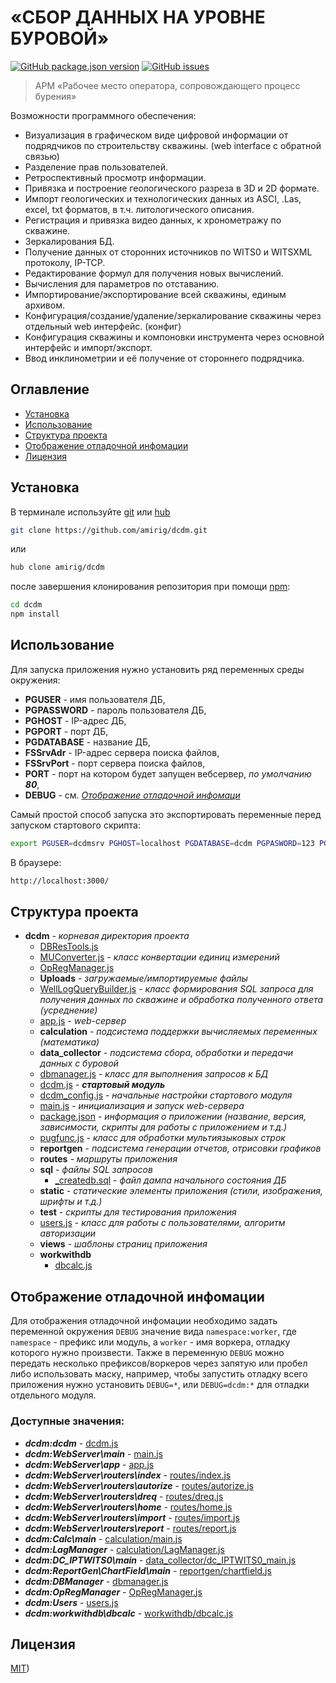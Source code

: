 # «СБОР ДАННЫХ НА УРОВНЕ БУРОВОЙ»
[![GitHub package.json version](https://img.shields.io/github/package-json/v/n19htz/readme-dcdm.svg)](https://github.com/n19htz/readme-dcdm/blob/master/package.json)
[![GitHub issues](https://img.shields.io/github/issues/n19htz/readme-dcdm.svg)](https://github.com/n19htz/readme-dcdm/issues)
> АРМ «Рабочее место оператора, сопровождающего процесс бурения»

Возможности программного обеспечения:
 * Визуализация в графическом виде цифровой информации от подрядчиков по строительству скважины. (web interface c обратной связью)
 * Разделение прав пользователей.
 * Ретроспективный просмотр информации.
 * Привязка и построение геологического разреза в 3D и 2D формате.
 * Импорт геологических и технологических данных из ASCI, .Las, excel, txt форматов, в т.ч. литологического описания.
 * Регистрация и привязка видео данных, к хронометражу по скважине.
 * Зеркалирования БД.
 * Получение данных от сторонних источников по WITS0 и WITSXML протоколу, IP-TCP.
 * Редактирование формул для получения новых вычислений.
 * Вычисления для параметров по отставанию.
 * Импортирование/экспортирование всей скважины, единым архивом.
 * Конфигурация/создание/удаление/зеркалирование скважины через отдельный web интерфейс. (конфиг)
 * Конфигурация скважины и компоновки инструмента через основной интерфейс и импорт/экспорт.
 * Ввод инклинометрии и её получение от стороннего подрядчика.

## Оглавление
- [Установка](#установка)
- [Использование](#использование)
- [Структура проекта](#структура-проекта)
- [Отображение отладочной инфомации](#отображение-отладочной-инфомации)
- [Лицензия](#лицензия)

## Установка
В терминале используйте [git](https://git-scm.com) или [hub](https://hub.github.com)

```bash
git clone https://github.com/amirig/dcdm.git
```
или
```bash
hub clone amirig/dcdm
```
после завершения клонирования репозитория при помощи [npm](https://docs.npmjs.com):

```bash
cd dcdm
npm install
```

## Использование
Для запуска приложения нужно установить ряд переменных среды окружения:
- **PGUSER** - имя пользователя ДБ,
- **PGPASSWORD** - пароль пользователя ДБ,
- **PGHOST** - IP-адрес ДБ,
- **PGPORT** - порт ДБ,
- **PGDATABASE** - название ДБ,
- **FSSrvAdr** - IP-адрес сервера поиска файлов,
- **FSSrvPort** - порт сервера поиска файлов,
- **PORT** - порт на котором будет запущен вебсервер, _по умолчанию **80**_,
- **DEBUG** - см. _[Отображение отладочной инфомаци](#отображение-отладочной-инфомации)_

Самый простой способ запуска это экспортировать переменные перед запуском стартового скрипта:
```bash
export PGUSER=dcdmsrv PGHOST=localhost PGDATABASE=dcdm PGPASWORD=123 PGPORT=5432 PORT=3000 npm run start
```

В браузере:
```bash
http://localhost:3000/
```

## Структура проекта
- __dcdm__ - _корневая директория проекта_
  - [DBResTools.js](./DBResTools.js)
  - [MUConverter.js](./MUConverter.js) - _класс конвертации единиц измерений_
  - [OpRegManager.js](./OpRegManager.js)
  - __Uploads__ - _загружаемые/импортируемые файлы_
  - [WellLogQueryBuilder.js](./WellLogQueryBuilder.js) - _класс формирования SQL запроса для получения данных по скважине
                                                          и обработка полученного ответа (усреднение)_
  - [app.js](./app.js) - _web-сервер_
  - __calculation__ - _подсистема поддержки вычисляемых переменных (математика)_
  - __data_collector__ - _подсистема сбора, обработки и передачи данных с буровой_
  - [dbmanager.js](./dbmanager.js) - _класс для выполнения запросов к БД_
  - [dcdm.js](./dcdm.js) - _**стартовый модуль**_
  - [dcdm_config.js](./dcdm_config.js) - _начальные настройки стартового модуля_
  - [main.js](./main.js) - _инициализация и запуск web-сервера_
  - [package.json](./package.json) - _информация о приложении (название, версия, 
                                      зависимости, скрипты для работы с приложением и т.д.)_
  - [pugfunc.js](./pugfunc.js) - _класс для обработки мультиязыковых строк_
  - __reportgen__ - _подсистема генерации отчетов, отрисовки графиков_
  - __routes__ - _маршруты приложения_
  - __sql__ - _файлы SQL запросов_
    - [_createdb.sql](./sql/_createdb.sql) - _файл дампа начального состояния ДБ_
  - __static__ - _статические элементы приложения (стили, изображения, шрифты и т.д.)_
  - __test__ - _скрипты для тестирования приложения_
  - [users.js](./users.js) - _класс для работы с пользователями, алгоритм авторизации_
  - __views__ - _шаблоны страниц приложения_
  - __workwithdb__
    - [dbcalc.js](./workwithdb/dbcalc.js)

## Отображение отладочной инфомации
Для отображения отладочной инфомации необходимо задать 
переменной окружения `DEBUG` значение вида `namespace:worker`, где `namespace` - 
префикс или модуль, a `worker` - имя воркера, отладку которого нужно произвести. Также в переменную `DEBUG` можно передать 
несколько префиксов/воркеров
через запятую или пробел либо использовать маску, например, чтобы запустить отладку всего приложения
нужно установить `DEBUG=*`, или `DEBUG=dcdm:*` для отладки отдельного модуля.

### Доступные значения:
- _**dcdm:dcdm**_ -  [dcdm.js](./dcdm.js)
- _**dcdm:WebServer\main**_ -  [main.js](./main.js)
- _**dcdm:WebServer\app**_ -  [app.js](./app.js)
- _**dcdm:WebServer\routers\index**_ -  [routes/index.js](./routes/index.js)
- _**dcdm:WebServer\routers\autorize**_ -  [routes/autorize.js](./routes/autorize.js)
- _**dcdm:WebServer\routers\dreq**_ -  [routes/dreq.js](./routes/dreq.js)
- _**dcdm:WebServer\routers\home**_ -  [routes/home.js](./routes/home.js)
- _**dcdm:WebServer\routers\import**_ -  [routes/import.js](./routes/import.js)
- _**dcdm:WebServer\routers\report**_ -  [routes/report.js](./routes/report.js)
- _**dcdm:Calc\main**_ -  [calculation/main.js](./calculation/main.js)
- _**dcdm:LagManager**_ -  [calculation/LagManager.js](./calculation/LagManager.js)
- _**dcdm:DC_IPTWITS0\main**_ -  [data_collector/dc_IPTWITS0_main.js](./data_collector/dc_IPTWITS0_main.js)
- _**dcdm:ReportGen\ChartField\main**_ -  [reportgen/chartfield.js](./reportgen/chartfield.js)
- _**dcdm:DBManager**_ -  [dbmanager.js](./dbmanager.js)
- _**dcdm:OpRegManager**_ -  [OpRegManager.js](./OpRegManager.js)
- _**dcdm:Users**_ -  [users.js](./users.js)
- _**dcdm:workwithdb\dbcalc**_ -  [workwithdb/dbcalc.js](./workwithdb/dbcalc.js)

## Лицензия
[MIT](https://choosealicense.com/licenses/mit/))
